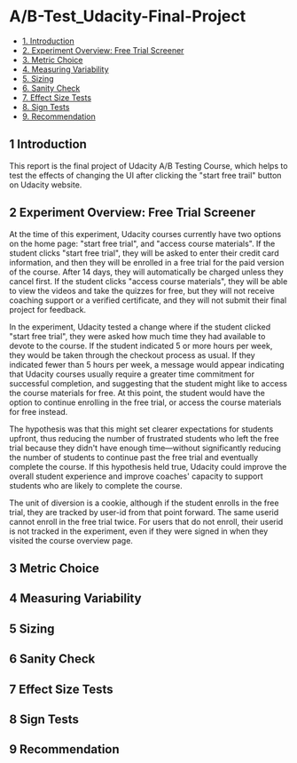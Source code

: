 # A/B-Test_Udacity-Final-Project

- [1. Introduction](#1-introduction)
- [2. Experiment Overview: Free Trial Screener](#2-experiment-overview:-free-trail-screener)
- [3. Metric Choice](#3-metric-choice)
- [4. Measuring Variability](#4-measuring-variability)
- [5. Sizing](#5-sizing)
- [6. Sanity Check](#6-sanity-check)
- [7. Effect Size Tests](#7-effect-size-tests)
- [8. Sign Tests](#8-sign-tests)
- [9. Recommendation](#9-recommendation)

## 1 Introduction

This report is the final project of Udacity A/B Testing Course, which helps to test the effects of changing the UI after clicking the "start free trail" button on Udacity website.

## 2 Experiment Overview: Free Trial Screener

At the time of this experiment, Udacity courses currently have two options on the home page: 
"start free trial", and "access course materials". If the student clicks "start free trial", they will be
asked to enter their credit card information, and then they will be enrolled in a free trial for the
paid version of the course. After 14 days, they will automatically be charged unless they cancel
first. If the student clicks "access course materials", they will be able to view the videos and take
the quizzes for free, but they will not receive coaching support or a verified certificate, and they
will not submit their final project for feedback.

In the experiment, Udacity tested a change where if the student clicked "start free trial", they
were asked how much time they had available to devote to the course. If the student indicated 5
or more hours per week, they would be taken through the checkout process as usual. If they
indicated fewer than 5 hours per week, a message would appear indicating that Udacity courses
usually require a greater time commitment for successful completion, and suggesting that the
student might like to access the course materials for free. At this point, the student would have
the option to continue enrolling in the free trial, or access the course materials for free instead.

The hypothesis was that this might set clearer expectations for students upfront, thus reducing
the number of frustrated students who left the free trial because they didn't have enough
time—without significantly reducing the number of students to continue past the free trial and
eventually complete the course. If this hypothesis held true, Udacity could improve the overall
student experience and improve coaches' capacity to support students who are likely to
complete the course.

The unit of diversion is a cookie, although if the student enrolls in the free trial, they are tracked
by user-id from that point forward. The same user­id cannot enroll in the free trial twice. For
users that do not enroll, their user­id is not tracked in the experiment, even if they were signed
in when they visited the course overview page.

## 3 Metric Choice

## 4 Measuring Variability

## 5 Sizing

## 6 Sanity Check

## 7 Effect Size Tests

## 8 Sign Tests

## 9 Recommendation
